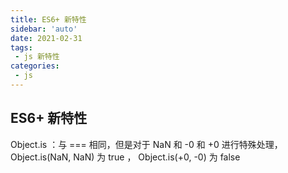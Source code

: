 ```yaml
---
title: ES6+ 新特性
sidebar: 'auto'
date: 2021-02-31
tags:
 - js 新特性
categories:
 - js
---
```


## ES6+ 新特性

Object.is ：与 === 相同，但是对于 NaN 和 -0 和 +0 进行特殊处理， Object.is(NaN, NaN) 为 true ， Object.is(+0, -0) 为 false



